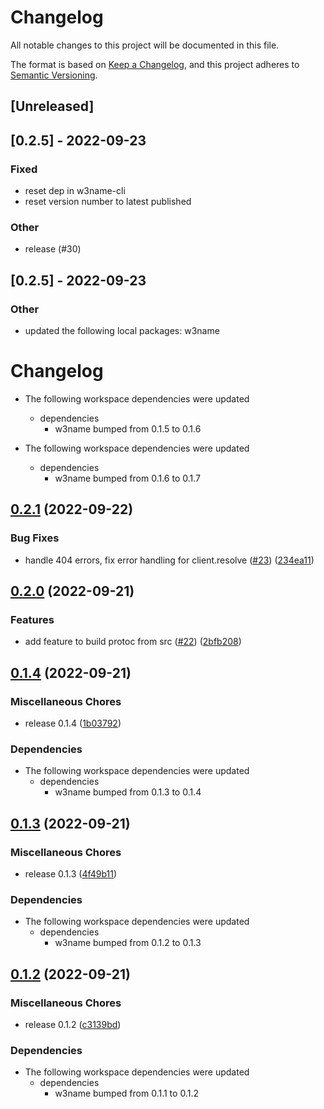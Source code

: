 # Changelog
All notable changes to this project will be documented in this file.

The format is based on [Keep a Changelog](https://keepachangelog.com/en/1.0.0/),
and this project adheres to [Semantic Versioning](https://semver.org/spec/v2.0.0.html).

## [Unreleased]

## [0.2.5] - 2022-09-23

### Fixed
- reset dep in w3name-cli
- reset version number to latest published

### Other
- release (#30)

## [0.2.5] - 2022-09-23

### Other
- updated the following local packages: w3name
# Changelog

* The following workspace dependencies were updated
  * dependencies
    * w3name bumped from 0.1.5 to 0.1.6

* The following workspace dependencies were updated
  * dependencies
    * w3name bumped from 0.1.6 to 0.1.7

## [0.2.1](https://github.com/yusefnapora/w3name-rust-client/compare/w3name-cli-v0.2.0...w3name-cli-v0.2.1) (2022-09-22)


### Bug Fixes

* handle 404 errors, fix error handling for client.resolve ([#23](https://github.com/yusefnapora/w3name-rust-client/issues/23)) ([234ea11](https://github.com/yusefnapora/w3name-rust-client/commit/234ea118efef86c0fa454a3e9f4bbb98e7929ff9))

## [0.2.0](https://github.com/yusefnapora/w3name-rust-client/compare/w3name-cli-v0.1.4...w3name-cli-v0.2.0) (2022-09-21)


### Features

* add feature to build protoc from src ([#22](https://github.com/yusefnapora/w3name-rust-client/issues/22)) ([2bfb208](https://github.com/yusefnapora/w3name-rust-client/commit/2bfb20822f3c53a9198b58c57b324debec5e721d))

## [0.1.4](https://github.com/yusefnapora/w3name-rust-client/compare/w3name-cli-v0.1.3...w3name-cli-v0.1.4) (2022-09-21)


### Miscellaneous Chores

* release 0.1.4 ([1b03792](https://github.com/yusefnapora/w3name-rust-client/commit/1b03792607f5b7a6ce930176c1ae1bb36336c8e1))


### Dependencies

* The following workspace dependencies were updated
  * dependencies
    * w3name bumped from 0.1.3 to 0.1.4

## [0.1.3](https://github.com/yusefnapora/w3name-rust-client/compare/w3name-cli-v0.1.2...w3name-cli-v0.1.3) (2022-09-21)


### Miscellaneous Chores

* release 0.1.3 ([4f49b11](https://github.com/yusefnapora/w3name-rust-client/commit/4f49b11cccd6ea813d7643e79ea41add5fb0d88b))


### Dependencies

* The following workspace dependencies were updated
  * dependencies
    * w3name bumped from 0.1.2 to 0.1.3

## [0.1.2](https://github.com/yusefnapora/w3name-rust-client/compare/w3name-cli-v0.1.1...w3name-cli-v0.1.2) (2022-09-21)


### Miscellaneous Chores

* release 0.1.2 ([c3139bd](https://github.com/yusefnapora/w3name-rust-client/commit/c3139bd7c171400b8523a6e01662405078f63854))


### Dependencies

* The following workspace dependencies were updated
  * dependencies
    * w3name bumped from 0.1.1 to 0.1.2
